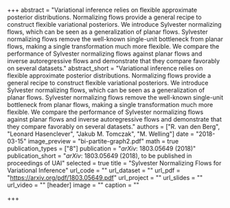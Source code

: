 +++
abstract = "Variational inference relies on flexible approximate posterior distributions. Normalizing flows provide a general recipe to construct flexible variational posteriors. We introduce Sylvester normalizing flows, which can be seen as a generalization of planar flows. Sylvester normalizing flows remove the well-known single-unit bottleneck from planar flows, making a single transformation much more flexible. We compare the performance of Sylvester normalizing flows against planar flows and inverse autoregressive flows and demonstrate that they compare favorably on several datasets."
abstract_short = "Variational inference relies on flexible approximate posterior distributions. Normalizing flows provide a general recipe to construct flexible variational posteriors. We introduce Sylvester normalizing flows, which can be seen as a generalization of planar flows. Sylvester normalizing flows remove the well-known single-unit bottleneck from planar flows, making a single transformation much more flexible. We compare the performance of Sylvester normalizing flows against planar flows and inverse autoregressive flows and demonstrate that they compare favorably on several datasets."
authors = ["R. van den Berg", "Leonard Hasenclever", "Jakub M. Tomczak", "M. Welling"]
date = "2018-03-15"
image_preview = "bi-partite-graph2.pdf"
math = true
publication_types = ["8"]
publication = "*arXiv*: 1803.05649 (2018)"
publication_short = "*arXiv*: 1803.05649 (2018), to be published in proceedings of UAI"
selected = true
title = "Sylvester Normalizing Flows for Variational Inference"
url_code = ""
url_dataset = ""
url_pdf = "https://arxiv.org/pdf/1803.05649.pdf"
url_project = "" 
url_slides = ""
url_video = ""
[header]
image = ""
caption = ""

+++

<!---
[[url_custom]]
name = "Custom Link"
url = "http://www.example.org"

# Optional featured image (relative to `static/img/` folder).
[header]
image = "headers/bubbles-wide.jpg"
caption = "My caption :smile:"

-->
